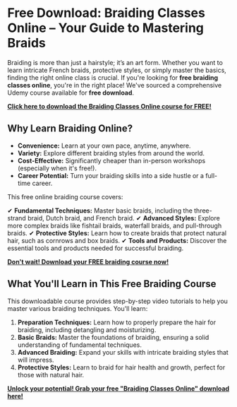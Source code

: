 # Free Download: Braiding Classes Online – Your Guide to Mastering Braids

Braiding is more than just a hairstyle; it’s an art form. Whether you want to learn intricate French braids, protective styles, or simply master the basics, finding the right online class is crucial. If you're looking for **free braiding classes online**, you're in the right place! We've sourced a comprehensive Udemy course available for **free download**.

[**Click here to download the Braiding Classes Online course for FREE!**](https://udemywork.com/braiding-classes-online)

## Why Learn Braiding Online?

*   **Convenience:** Learn at your own pace, anytime, anywhere.
*   **Variety:** Explore different braiding styles from around the world.
*   **Cost-Effective:** Significantly cheaper than in-person workshops (especially when it's free!).
*   **Career Potential:** Turn your braiding skills into a side hustle or a full-time career.

This free online braiding course covers:

✔ **Fundamental Techniques:** Master basic braids, including the three-strand braid, Dutch braid, and French braid.
✔ **Advanced Styles:** Explore more complex braids like fishtail braids, waterfall braids, and pull-through braids.
✔ **Protective Styles:** Learn how to create braids that protect natural hair, such as cornrows and box braids.
✔ **Tools and Products:** Discover the essential tools and products needed for successful braiding.

[**Don't wait! Download your FREE braiding course now!**](https://udemywork.com/braiding-classes-online)

## What You'll Learn in This Free Braiding Course

This downloadable course provides step-by-step video tutorials to help you master various braiding techniques. You'll learn:

1.  **Preparation Techniques:** Learn how to properly prepare the hair for braiding, including detangling and moisturizing.
2.  **Basic Braids:** Master the foundations of braiding, ensuring a solid understanding of fundamental techniques.
3.  **Advanced Braiding:** Expand your skills with intricate braiding styles that will impress.
4.  **Protective Styles:** Learn to braid for hair health and growth, perfect for those with natural hair.

[**Unlock your potential! Grab your free "Braiding Classes Online" download here!**](https://udemywork.com/braiding-classes-online)
